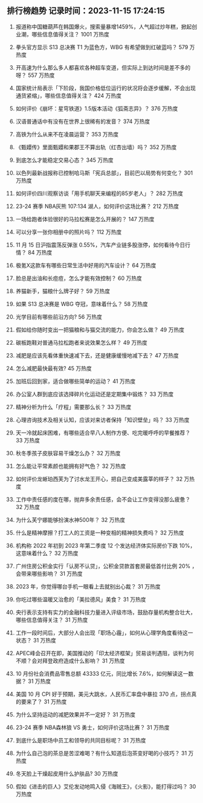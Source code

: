 
## 排行榜趋势 记录时间：2023-11-15 17:24:15
  
  1. 报道称中国糖葫芦在韩国爆火，搜索量暴增1459%，人气超过炒年糕，掀起创业潮，哪些信息值得关注？ 1001 万热度
    
  2. 拳头官方显示 S13 总决赛 T1 为蓝色方，WBG 有希望做到红破蓝吗？ 579 万热度
    
  3. 开高速为什么那么多人都喜欢各种超车变道，但实际上到达时间是差不多的呀？ 557 万热度
    
  4. 国家统计局表示「下阶段，我国价格低位运行的状况将会逐步缓解，不会出现通货紧缩」，哪些信息值得关注？ 424 万热度
    
  5. 如何评价《崩坏：星穹铁道》1.5版本活动《狐斋志异》？ 376 万热度
    
  6. 汉语普通话中有没有在世界上很稀有的发音？ 374 万热度
    
  7. 高铁为什么从来不在凌晨运营？ 353 万热度
    
  8. 《甄嬛传》里面甄嬛和果郡王不算出轨（红杏出墙）吗？ 352 万热度
    
  9. 到底怎么才能稳定交易心态？ 345 万热度
    
  10. 以色列最新战报称已控制哈马斯「宪兵总部」，目前巴以局势有何变化？ 301 万热度
    
  11. 如何评价四川观察访谈「用手机聊天来编程的85岁老人」？ 282 万热度
    
  12. 23-24 赛季 NBA灰熊 107:134 湖人，如何评价这场比赛？ 212 万热度
    
  13. 一场给跑者体验很好的马拉松赛是怎么开展的？ 147 万热度
    
  14. 可以分享一张你相册中的照片吗？ 112 万热度
    
  15. 11 月 15 日沪指震荡反弹涨 0.55%，汽车产业链多股涨停，如何看待今日行情？ 84 万热度
    
  16. 极氪X这款车有哪些日常生活中好用的汽车设计？ 64 万热度
    
  17. 脸总是出油和长痘痘，怎么才能有效控制？ 60 万热度
    
  18. 养猫新手，猫粮什么牌子好？ 59 万热度
    
  19. 如果 S13 总决赛是 WBG 夺冠，意味着什么？ 58 万热度
    
  20. 光学目前有哪些前沿方向? 56 万热度
    
  21. 假如给你随时变出一把猫粮和与猫交流的能力，你会怎么做？ 49 万热度
    
  22. 碳板跑鞋对普通马拉松跑者来说效果怎么样？ 49 万热度
    
  23. 减肥是应该先看体重快速减下去，还是健康缓慢地减下去？ 47 万热度
    
  24. 怎么减肥最快最有效? 45 万热度
    
  25. 加班后回到家，适合做哪些简单的运动？ 41 万热度
    
  26. 办公室人群到底应该选择碎片化运动还是定期集中锻炼？ 33 万热度
    
  27. 精神分析为什么「疗程」需要那么长？ 33 万热度
    
  28. 心理咨询技术及相关认知，应该对来访者保持「知识壁垒」吗？ 33 万热度
    
  29. 天一冷就起床困难，有哪些适合早八人制作方便、吃完暖呼呼的早餐推荐？ 33 万热度
    
  30. 秋冬季孩子皮肤容易干燥怎么办？ 32 万热度
    
  31. 怎么能让平常素颜也能拥有好气色？ 32 万热度
    
  32. 如何评价龙蜥珀西芙为了讨水龙王开心，把自己变成美露莘的样子？ 32 万热度
    
  33. 工作中责任感的度在哪，抛弃多余责任感，会不会让工作变得没那么疲惫？ 32 万热度
    
  34. 为什么芙宁娜能够扮演水神500年？ 32 万热度
    
  35. 什么是精神摩擦？打工人的工资是一种变相的精神损失费吗？ 32 万热度
    
  36. 机构称 2022 年初到 2023 年第二季度 12 个发达经济体实际房价下跌 10%，这意味着什么？ 32 万热度
    
  37. 广州住房公积金实行「认房不认贷」，公积金贷款首套房最低首付比例 20% ，会带来哪些影响？ 31 万热度
    
  38. 2023 年，你觉得哪台手机一眼看上去就别出心裁？ 31 万热度
    
  39. 你吃过哪些温暖又治愈的「美拉德风」美食？ 31 万热度
    
  40. 央行表示支持有实力的金融科技力量进入评级市场，鼓励存量机构整合壮大，哪些信息值得关注？ 31 万热度
    
  41. 工作一段时间后，大部分人会出现「职场心霾」，如何从心理学角度看待这一状态？ 31 万热度
    
  42. APEC峰会召开在即，美国推动的「印太经济框架」贸易谈判遇阻，谈判为何不顺？会对拜登政府造成什么影响？ 31 万热度
    
  43. 10 月份社会消费品零售总额 43333 亿元，同比增长 7.6%，如何解读这一数据？ 31 万热度
    
  44. 美国 10 月 CPI 好于预期，美元大跳水，人民币汇率盘中暴拉 370 点，拐点真的要来了？ 31 万热度
    
  45. 为什么坚持运动的减肥效果并不一定好？ 31 万热度
    
  46. 23-24 赛季 NBA森林狼 VS 勇士，如何评价这场比赛？ 31 万热度
    
  47. 到底什么是职场中员工和领导的共同目标呢？ 31 万热度
    
  48. 为什么自己泡的茶总是苦涩难喝？有什么知道后泡茶变好喝的小技巧？ 31 万热度
    
  49. 冬天脸上干燥起皮用什么护肤品? 30 万热度
    
  50. 假如《进击的巨人》艾伦发动地鸣入侵《海贼王》，《火影》，能打得过吗？ 30 万热度
    